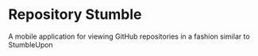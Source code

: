 # Repository Stumble

A mobile application for viewing GitHub repositories in a fashion similar to StumbleUpon
